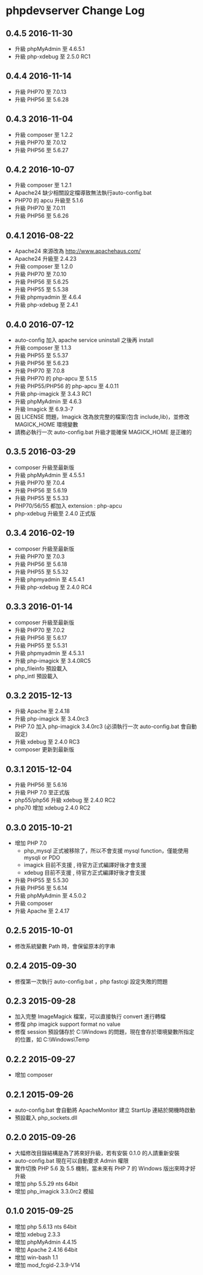 phpdevserver Change Log
========================

0.4.5 2016-11-30
-----------------------

- 升級 phpMyAdmin 至 4.6.5.1
- 升級 php-xdebug 至 2.5.0 RC1

0.4.4 2016-11-14
-----------------------

- 升級 PHP70 至 7.0.13
- 升級 PHP56 至 5.6.28


0.4.3 2016-11-04
-----------------------

- 升級 composer 至 1.2.2
- 升級 PHP70 至 7.0.12
- 升級 PHP56 至 5.6.27


0.4.2 2016-10-07
-----------------------

- 升級 composer 至 1.2.1
- Apache24 缺少相關設定檔導致無法執行auto-config.bat
- PHP70 的 apcu 升級至 5.1.6
- 升級 PHP70 至 7.0.11
- 升級 PHP56 至 5.6.26



0.4.1 2016-08-22
-----------------------

- Apache24 來源改為 http://www.apachehaus.com/
- Apache24 升級至 2.4.23
- 升級 composer 至 1.2.0
- 升級 PHP70 至 7.0.10
- 升級 PHP56 至 5.6.25
- 升級 PHP55 至 5.5.38
- 升級 phpmyadmin 至 4.6.4
- 升級 php-xdebug 至 2.4.1

0.4.0 2016-07-12
-----------------------

- auto-config 加入 apache service uninstall 之後再 install
- 升級 composer 至 1.1.3
- 升級 PHP55 至 5.5.37
- 升級 PHP56 至 5.6.23
- 升級 PHP70 至 7.0.8
- 升級 PHP70 的 php-apcu 至 5.1.5
- 升級 PHP55/PHP56 的 php-apcu 至 4.0.11
- 升級 php-imagick 至 3.4.3 RC1
- 升級 phpMyAdmin 至 4.6.3
- 升級 Imagick 至 6.9.3-7
- 因 LICENSE 問題，Imagick 改為放完整的檔案(包含 include,lib)，並修改 MAGICK_HOME 環境變數
- 請務必執行一次 auto-config.bat 升級才能確保 MAGICK_HOME 是正確的

0.3.5 2016-03-29
-----------------------

- composer 升級至最新版
- 升級 phpMyAdmin 至 4.5.5.1
- 升級 PHP70 至 7.0.4
- 升級 PHP56 至 5.6.19
- 升級 PHP55 至 5.5.33
- PHP70/56/55 都加入 extension : php-apcu
- php-xdebug 升級至 2.4.0 正式版

0.3.4 2016-02-19
------------------

- composer 升級至最新版
- 升級 PHP70 至 7.0.3
- 升級 PHP56 至 5.6.18
- 升級 PHP55 至 5.5.32
- 升級 phpmyadmin 至 4.5.4.1
- 升級 php-xdebug 至 2.4.0 RC4

0.3.3 2016-01-14
------------------

- composer 升級至最新版
- 升級 PHP70 至 7.0.2
- 升級 PHP56 至 5.6.17
- 升級 PHP55 至 5.5.31
- 升級 phpmyadmin 至 4.5.3.1
- 升級 php-imagick 至 3.4.0RC5
- php_fileinfo 預設載入
- php_intl 預設載入

0.3.2 2015-12-13
------------------

- 升級 Apache 至 2.4.18
- 升級 php-imagick 至 3.4.0rc3
- PHP 7.0 加入 php-imagick 3.4.0rc3 (必須執行一次 auto-config.bat 會自動設定)
- 升級 xdebug 至 2.4.0 RC3
- composer 更新到最新版

0.3.1 2015-12-04
------------------

- 升級 PHP56 至 5.6.16
- 升級 PHP 7.0 至正式版
- php55/php56 升級 xdebug 至 2.4.0 RC2
- php70 增加 xdebug 2.4.0 RC2



0.3.0 2015-10-21
------------------

- 增加 PHP 7.0
  - php_mysql 正式被移除了，所以不會支援 mysql function，僅能使用 mysqli or PDO
  - imagick 目前不支援 , 待官方正式編譯好後才會支援
  - xdebug 目前不支援 , 待官方正式編譯好後才會支援
- 升級 PHP55 至 5.5.30
- 升級 PHP56 至 5.6.14
- 升級 phpMyAdmin 至 4.5.0.2
- 升級 composer
- 升級 Apache 至 2.4.17

0.2.5 2015-10-01
------------------

- 修改系統變數 Path 時，會保留原本的字串

0.2.4 2015-09-30
------------------

- 修復第一次執行 auto-config.bat ，php fastcgi 設定失敗的問題

0.2.3 2015-09-28
------------------

- 加入完整 ImageMagick 檔案，可以直接執行 convert 進行轉檔
- 修復 php imagick support format no value
- 修復 session 預設儲存於 C:\Windows 的問題，現在會存於環境變數所指定的位置，如 C:\Windows\Temp


0.2.2 2015-09-27
------------------

- 增加 composer

0.2.1 2015-09-26
------------------

- auto-config.bat 會自動將 ApacheMonitor 建立 StartUp 連結於開機時啟動
- 預設載入 php_sockets.dll

0.2.0 2015-09-26
------------------

- 大幅修改目錄結構是為了將來好升級，若有安裝 0.1.0 的人請重新安裝
- auto-config.bat 現在可以自動要求 Admin 權限
- 實作切換 PHP 5.6 及 5.5 機制，當未來有 PHP 7 的 Windows 版出來時才好升級
- 增加 php 5.5.29 nts 64bit
- 增加 php_imagick 3.3.0rc2 模組

0.1.0 2015-09-25
------------------

- 增加 php 5.6.13 nts 64bit
- 增加 xdebug 2.3.3
- 增加 phpMyAdmin 4.4.15
- 增加 Apache 2.4.16 64bit
- 增加 win-bash 1.1
- 增加 mod_fcgid-2.3.9-V14